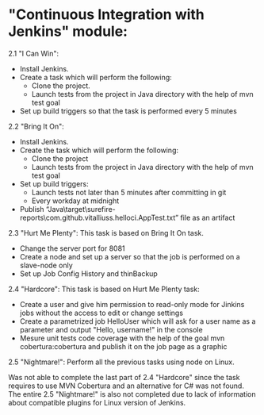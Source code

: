 # "Continuous Integration with Jenkins" module: 

2.1 "I Can Win": 
- Install Jenkins.
- Create a task which will perform the following:
    - Clone the project.
    - Launch tests from the project in Java directory with the help of mvn test goal
- Set up build triggers so that the task is performed every 5 minutes

2.2 "Bring It On":
- Install Jenkins.
- Create the task which will perform the following:
    - Clone the project
    - Launch tests from the project in Java directory with the help of mvn test goal
- Set up build triggers:
    - Launch tests not later than 5 minutes after committing in git
    - Every workday at midnight
- Publish “Java\target\surefire-reports\com.github.vitalliuss.helloci.AppTest.txt” file as an artifact

2.3 "Hurt Me Plenty":
This task is based on Bring It On task.
- Change the server port for 8081
- Create a node and set up a server so that the job is performed on a slave-node only
- Set up Job Config History and thinBackup

2.4 "Hardcore":
This task is based on Hurt Me Plenty task:
- Create a user and give him permission to read-only mode for Jinkins jobs without the access to edit or change settings
- Create a parametrized job HelloUser which will ask for a user name as a parameter and output "Hello, username!" in the console
- Mesure unit tests code coverage with the help of the goal  mvn cobertura:cobertura and publish it on the job page as a graphic

2.5 "Nightmare!":
Perform all the previous tasks using node on Linux.

Was not able to complete the last part of 2.4 "Hardcore" since the task requires to use MVN Cobertura and an alternative for C# was not found.
The entire 2.5 "Nightmare!" is also not completed due to lack of information about compatible plugins for Linux version of Jenkins.
